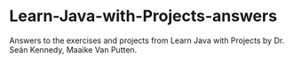 # Learn-Java-with-Projects-answers
Answers to the exercises and projects from Learn Java with Projects by Dr. Seán Kennedy, Maaike Van Putten.
